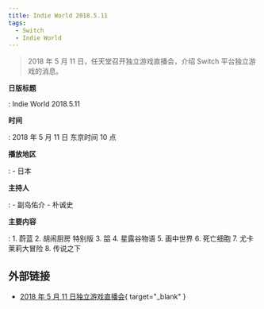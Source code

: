 ```yaml
---
title: Indie World 2018.5.11
tags:
  - Switch
  - Indie World
---
```


> 2018 年 5 月 11 日，任天堂召开独立游戏直播会，介绍 Switch 平台独立游戏的消息。

**日版标题**

:   Indie World 2018.5.11

**时间**

:   2018 年 5 月 11 日 东京时间 10 点

**播放地区**

:   - 日本

**主持人**

:   - 副岛佑介
    - 朴诚史

**主要内容**

:   1. 蔚蓝
    2. 胡闹厨房 特别版
    3. 㗊
    4. 星露谷物语
    5. 画中世界
    6. 死亡细胞
    7. 尤卡莱莉大冒险
    8. 传说之下

## 外部链接

- [2018 年 5 月 11 日独立游戏直播会](https://www.bilibili.com/video/BV1tr4y1F7pA/){ target="_blank" }
